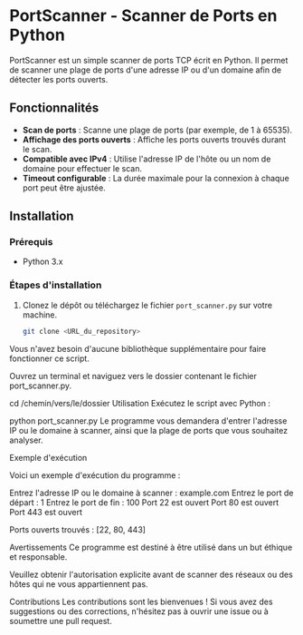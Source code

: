 # PortScanner - Scanner de Ports en Python

PortScanner est un simple scanner de ports TCP écrit en Python. Il permet de scanner une plage de ports d'une adresse IP ou d'un domaine afin de détecter les ports ouverts.

## Fonctionnalités
- **Scan de ports** : Scanne une plage de ports (par exemple, de 1 à 65535).
- **Affichage des ports ouverts** : Affiche les ports ouverts trouvés durant le scan.
- **Compatible avec IPv4** : Utilise l'adresse IP de l'hôte ou un nom de domaine pour effectuer le scan.
- **Timeout configurable** : La durée maximale pour la connexion à chaque port peut être ajustée.

## Installation

### Prérequis
- Python 3.x

### Étapes d'installation

1. Clonez le dépôt ou téléchargez le fichier `port_scanner.py` sur votre machine.
   
   ```bash
   git clone <URL_du_repository>
Vous n'avez besoin d'aucune bibliothèque supplémentaire pour faire fonctionner ce script.

Ouvrez un terminal et naviguez vers le dossier contenant le fichier port_scanner.py.

cd /chemin/vers/le/dossier
Utilisation
Exécutez le script avec Python :

python port_scanner.py
Le programme vous demandera d'entrer l'adresse IP ou le domaine à scanner, ainsi que la plage de ports que vous souhaitez analyser.

Exemple d'exécution

Voici un exemple d'exécution du programme :

Entrez l'adresse IP ou le domaine à scanner : example.com
Entrez le port de départ : 1
Entrez le port de fin : 100
Port 22 est ouvert
Port 80 est ouvert
Port 443 est ouvert

Ports ouverts trouvés : [22, 80, 443]

Avertissements
Ce programme est destiné à être utilisé dans un but éthique et responsable.

Veuillez obtenir l'autorisation explicite avant de scanner des réseaux ou des hôtes qui ne vous appartiennent pas.

Contributions
Les contributions sont les bienvenues ! Si vous avez des suggestions ou des corrections, n'hésitez pas à ouvrir une issue ou à soumettre une pull request.
